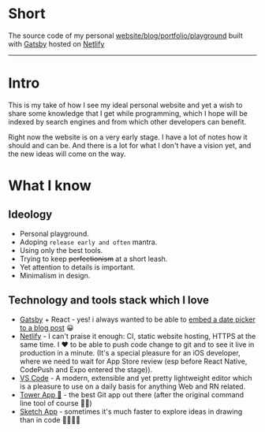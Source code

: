 # Short

The source code of my personal [website/blog/portfolio/playground](https://zubko.io/) built with [Gatsby](https://www.gatsbyjs.org) hosted on [Netlify](https://www.netlify.com/)

---

# Intro

This is my take of how I see my ideal personal website and yet a wish to share some knowledge that I get while programming, which I hope will be indexed by search engines and from which other developers can benefit.

Right now the website is on a very early stage. I have a lot of notes how it should and can be. And there is a lot for what I don't have a vision yet, and the new ideas will come on the way.

# What I know

## Ideology

* Personal playground.
* Adoping `release early and often` mantra.
* Using only the best tools.
* Trying to keep ~~perfectionism~~ at a short leash.
* Yet attention to details is important.
* Minimalism in design.

## Technology and tools stack which I love

* [Gatsby](https://www.gatsbyjs.org) + React - yes! i always wanted to be able to [embed a date picker to a blog post](https://gatsbyjs.github.io/gatsby-starter-blog/2016-12-9-react-component-post/) 😀
* [Netlify](https://www.netlify.com/) - I can't praise it enough: CI, static website hosting, HTTPS at the same time. I ❤️ to be able to push code change to git and to see it live in production in a minute. (It's a special pleasure for an iOS developer, where we need to wait for App Store review (esp before React Native, CodePush and Expo entered the stage)).
* [VS Code](https://code.visualstudio.com) - A modern, extensible and yet pretty lightweight editor which is a pleasure to use on a daily basis for anything Web and RN related.
* [Tower App 🗼](https://www.git-tower.com/mac/) - the best Git app out there (after the original command line tool of course 🙇🏼)
* [Sketch App](https://www.sketchapp.com) - sometimes it's much faster to explore ideas in drawing than in code 👨🏻‍🎨🎨
